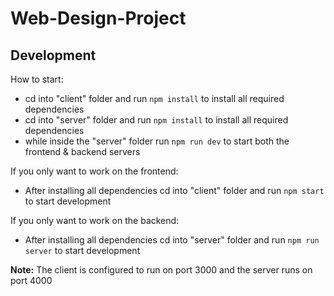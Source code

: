 # Web-Design-Project

## Development

How to start:
- cd into "client" folder and run `npm install` to install all required dependencies
- cd into "server" folder and run `npm install` to install all required dependencies
- while inside the "server" folder run `npm run dev` to start both the frontend & backend servers



If you only want to work on the frontend:
- After installing all dependencies cd into "client" folder and run `npm start` to start development

If you only want to work on the backend:
- After installing all dependencies cd into "server" folder and run `npm run server` to start development

**Note:**
The client is configured to run on port 3000 and the server runs on port 4000
